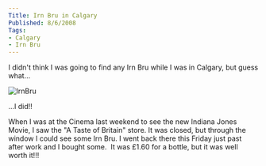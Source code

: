 ```yaml
---
Title: Irn Bru in Calgary
Published: 8/6/2008
Tags:
- Calgary
- Irn Bru
---
```


I didn't think I was going to find any Irn Bru while I was in Calgary, but guess what...

![IrnBru](https://gep13wpstorage.blob.core.windows.net/gep13/2008/6/8/IrnBru.jpg)

...I did!! 

When I was at the Cinema last weekend to see the new Indiana Jones Movie, I saw the "A Taste of Britain" store. It was closed, but through the window I could see some Irn Bru. I went back there this Friday just past after work and I bought some.  It was £1.60 for a bottle, but it was well worth it!!!
